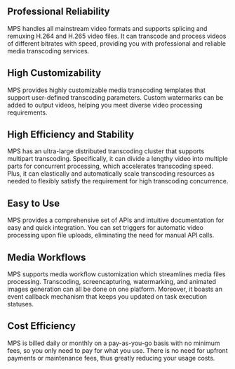

## Professional Reliability
MPS handles all mainstream video formats and supports splicing and remuxing H.264 and H.265 video files. It can transcode and process videos of different bitrates with speed, providing you with professional and reliable media transcoding services.

## High Customizability
MPS provides highly customizable media transcoding templates that support user-defined transcoding parameters. Custom watermarks can be added to output videos, helping you meet diverse video processing requirements.

## High Efficiency and Stability
MPS has an ultra-large distributed transcoding cluster that supports multipart transcoding. Specifically, it can divide a lengthy video into multiple parts for concurrent processing, which accelerates transcoding speed. Plus, it can elastically and automatically scale transcoding resources as needed to flexibly satisfy the requirement for high transcoding concurrence.

## Easy to Use
MPS provides a comprehensive set of APIs and intuitive documentation for easy and quick integration. You can set triggers for automatic video processing upon file uploads, eliminating the need for manual API calls.

## Media Workflows
MPS supports media workflow customization which streamlines media files processing. Transcoding, screencapturing, watermarking, and animated images generation can all be done on one platform. Moreover, it boasts an event callback mechanism that keeps you updated on task execution statuses.

## Cost Efficiency
MPS is billed daily or monthly on a pay-as-you-go basis with no minimum fees, so you only need to pay for what you use. There is no need for upfront payments or maintenance fees, thus greatly reducing your usage costs.

